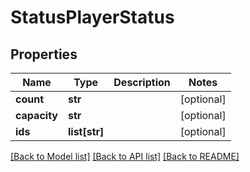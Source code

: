 # StatusPlayerStatus

## Properties
Name | Type | Description | Notes
------------ | ------------- | ------------- | -------------
**count** | **str** |  | [optional] 
**capacity** | **str** |  | [optional] 
**ids** | **list[str]** |  | [optional] 

[[Back to Model list]](../README.md#documentation-for-models) [[Back to API list]](../README.md#documentation-for-api-endpoints) [[Back to README]](../README.md)

